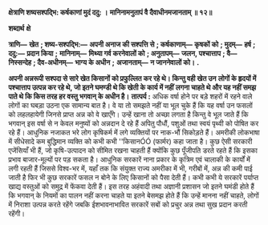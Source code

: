 **क्षेत्राणि शष्यसश्पद्भि: कर्षकाणां मुदं ददु: ।** **मानिनामनुतापं वै दैवाधीनमजानताम् ॥ १२॥** 

**शब्दार्थ** **क्षे** 

**त्राणि—** **खेत** **; शष्य-सश्पद्भि:—** **अपनी अनाज की सश्पत्ति से** **; कर्षकाणाम्—** **कृषकों को** **; मुदम्—** **हर्ष** **; ददु:—** **प्रदान किया** **;** **मानिनाम्—** **मिथ्या गर्व करनेवालों को** **; अनुतापम्—** **जलन, पश्चात्ताप** **; वै—** **निस्सन्देह** **; दैव-अधीनम्—** **भाग्य के अधीन** **;** **अजानताम्—** **न जाननेवालों को।** **.** 

**अपनी अन्नरूपी सश्पदा से सारे खेत किसानों को प्रफुल्लित कर रहे थे। किन्तु वही खेत उन** **लोगों के हृदयों में पश्चात्ताप उत्पन्न कर रहे थे, जो इतने घमण्डी थे कि खेती के कार्य में नहीं** **लगना चाहते थे और यह नहीं समझ पाते थे कि किस तरह हर वस्तु भगवान् के अधीन है।** **तात्पर्य :** अधिक वर्षा होने पर बड़े शहरों में रहने वाले लोगों का घबड़ा उठना एक सामान्य बात है। वे या तो समझते नहीं या भूल चुके हैं कि यह वर्षा उन फसलों को लहलहायेगी जिनसे प्राप्त अन्न को वे खाएँगे। उन्हें खाना तो अच्छा लगता है किन्तु वे भूल जाते हैं कि भगवान् इस वर्षा से न केवल मनुष्यों को अन्नदान दे रहे हैं अपितु पौधौं, पशुओं तथा स्वयं पृथ्वी को पोषित कर रहे हैं। आधुनिक नजाकत भरे लोग कृषिकर्म में लगे व्यक्तियों पर नाक-भौं सिकोड़ते हैं। अमरीकी लोकभाषा में सीधेसादे कम बुद्धिमान व्यक्ति को कभी कभी ''किसानÓÓ (फार्मर) कहा जाता है। कुछ ऐसी सरकारी एजेंसियाँ भी हैं, जो कृषि-उत्पादन को सीमित रखना चाहती हैं क्योंकि कुछ पूँजीपति डरते रहते हैं कि इसका प्रभाव बाजार-मूल्यों पर पड़ सकता है। आधुनिक सरकारें नाना प्रकार के कृत्रिम एवं चालाकी के कार्यों में लगी रहती हैं जिससे विश्व-भर में, यहाँ तक कि संयुक्त राज्य अमरीका में भी, गरीबों में, अन्न की कमी पाई जाती है फिर भी कुछ सरकारें फसल न बोने के लिए किसानों को पैसा देती हैं। कभी कभी ये सरकारें पर्याप्त खाद्य वस्तुओं को समुद्र में फेंकवा देती हैं। इस तरह अहंवादी तथा अज्ञानी प्रशासन जो इतने घमंडी होते हैं कि भगवान् के नियमों का पालन नहीं करना चाहते या इतने बेसमझ होते हैं कि उन्हें मानना नहीं चाहते, लोगों में निराशा उत्पन्न करते रहेंगे जबकि ईशभावनाभावित सरकारें सबों को प्रचुर अन्न तथा सुख प्रदान करती रहेंगी।  